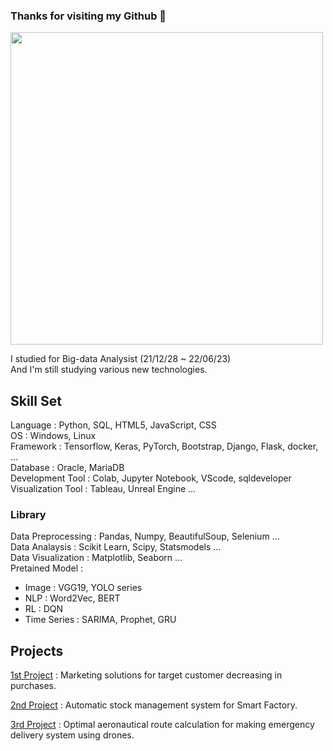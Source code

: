 ### Thanks for visiting my Github 👋

<img src = "https://user-images.githubusercontent.com/96767467/175222361-15131b04-89ab-4808-89f8-9cc1e9b51dc3.jpg" width = "500" height = "500"/>

I studied for Big-data Analysist (21/12/28 ~ 22/06/23)  
And I'm still studying various new technologies.

## Skill Set
Language : Python, SQL, HTML5, JavaScript, CSS  
OS : Windows, Linux  
Framework : Tensorflow, Keras, PyTorch, Bootstrap, Django, Flask, docker,  ...  
Database : Oracle, MariaDB  
Development Tool : Colab, Jupyter Notebook, VScode, sqldeveloper  
Visualization Tool : Tableau, Unreal Engine ...  

### Library
Data Preprocessing : Pandas, Numpy, BeautifulSoup, Selenium ...  
Data Analaysis : Scikit Learn, Scipy, Statsmodels ...  
Data Visualization : Matplotlib, Seaborn ...  
Pretained Model : 
  - Image : VGG19, YOLO series
  - NLP : Word2Vec, BERT
  - RL : DQN
  - Time Series : SARIMA, Prophet, GRU  

## Projects

[1st Project](https://github.com/MiddleJo/Marketing_solutions_for_target_customer) : Marketing solutions for target customer decreasing in purchases.

[2nd Project](https://github.com/MiddleJo/Automatic_stock_management) : Automatic stock management system for Smart Factory.

[3rd Project](https://github.com/MiddleJo/SkyRoad_for_Drone) : Optimal aeronautical route calculation for making emergency delivery system using drones.
